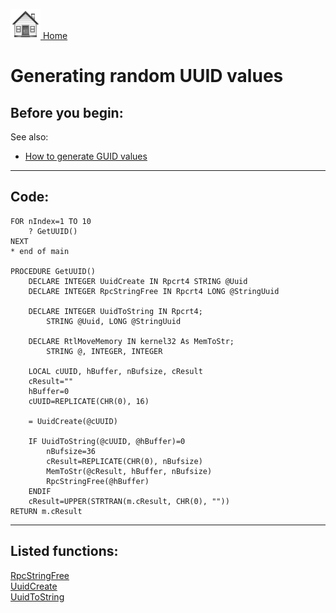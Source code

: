 [<img src="../images/home.png"> Home ](https://github.com/VFPX/Win32API)  

# Generating random UUID values

## Before you begin:
See also:

* [How to generate GUID values](sample_456.md)  
  
***  


## Code:
```foxpro  
FOR nIndex=1 TO 10
	? GetUUID()
NEXT
* end of main

PROCEDURE GetUUID()
	DECLARE INTEGER UuidCreate IN Rpcrt4 STRING @Uuid
	DECLARE INTEGER RpcStringFree IN Rpcrt4 LONG @StringUuid

	DECLARE INTEGER UuidToString IN Rpcrt4;
		STRING @Uuid, LONG @StringUuid

	DECLARE RtlMoveMemory IN kernel32 As MemToStr;
		STRING @, INTEGER, INTEGER

	LOCAL cUUID, hBuffer, nBufsize, cResult
	cResult=""
	hBuffer=0
	cUUID=REPLICATE(CHR(0), 16)

	= UuidCreate(@cUUID)

	IF UuidToString(@cUUID, @hBuffer)=0
		nBufsize=36
		cResult=REPLICATE(CHR(0), nBufsize)
		MemToStr(@cResult, hBuffer, nBufsize)
		RpcStringFree(@hBuffer)
	ENDIF
	cResult=UPPER(STRTRAN(m.cResult, CHR(0), ""))
RETURN m.cResult  
```  
***  


## Listed functions:
[RpcStringFree](../libraries/rpcrt4/RpcStringFree.md)  
[UuidCreate](../libraries/rpcrt4/UuidCreate.md)  
[UuidToString](../libraries/rpcrt4/UuidToString.md)  
